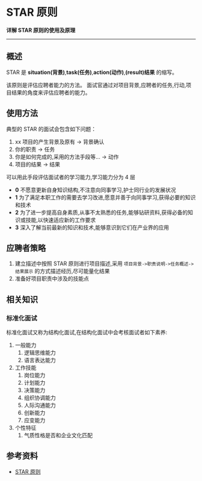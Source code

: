 # STAR 原则

**详解 STAR 原则的使用及原理**

----

## 概述
STAR 是 **situation(背景)**,**task(任务)**,**action(动作)**,**(result)结果** 的缩写。

该原则是评估应聘者能力的方法。
面试官通过对项目背景,应聘者的任务,行动,项目结果的角度来评估应聘者的能力。

## 使用方法
典型的 STAR 的面试会包含如下问题：

1. xx 项目的产生背景及原有 -> 背景确认
2. 你的职责 -> 任务
3. 你是如何完成的,采用的方法手段等... -> 动作
4. 项目的结果 -> 结果


可以用此手段评估面试者的学习能力,学习能力分为 4 层

* **0** 不愿意更新自身知识结构,不注意向同事学习,护士同行业的发展状况
* **1** 为了满足本职工作的需要去学习改进,愿意并善于向同事学习,获得必要的知识和技术
* **2** 为了进一步提高自身素质,从事不太熟悉的任务,能够钻研资料,获得必备的知识或技能,以快速适应新的工作要求
* **3** 深入了解当前最新的知识和技术,能够意识到它们在产业界的应用
  
## 应聘者策略
1. 建立描述中按照 STAR 原则进行项目描述,采用 `项目背景->职责说明->任务概述->结果展示` 的方式描述经历,尽可能量化结果
2. 准备好项目职责中涉及的技能点

## 相关知识
### 标准化面试
标准化面试又称为结构化面试,在结构化面试中会考核面试者如下素养:

1. 一般能力
   1. 逻辑思维能力
   2. 语言表达能力
2. 工作技能
   1. 岗位能力
   2. 计划能力
   3. 决策能力
   4. 组织协调能力
   5. 人际沟通能力
   6. 创新能力
   7. 应变能力
3. 个性特征
   1. 气质性格是否和企业文化匹配

## 参考资料
* [STAR 原则](https://wiki.mbalib.com/zh-tw/STAR%E5%8E%9F%E5%88%99)